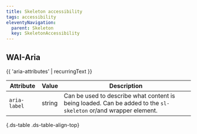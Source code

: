```yaml
---
title: Skeleton accessibility
tags: accessibility
eleventyNavigation:
  parent: Skeleton
  key: SkeletonAccessibility
---
```

<section>

## WAI-Aria

{{ 'aria-attributes' | recurringText }}

<div class="ds-table-wrapper">
  
|Attribute | Value | Description |
|-|-|-|
|`aria-label`	|string|Can be used to describe what content is being loaded. Can be added to the `sl-skeleton` or/and wrapper element. |

{.ds-table .ds-table-align-top}

</div>

</section>

